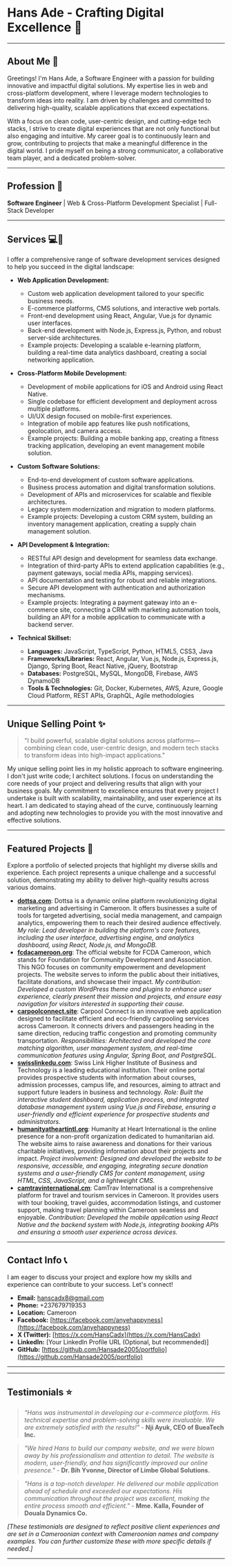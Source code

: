 # Hans Ade - Crafting Digital Excellence 🚀

---

## About Me 👋

Greetings! I'm Hans Ade, a Software Engineer with a passion for building innovative and impactful digital solutions. My expertise lies in web and cross-platform development, where I leverage modern technologies to transform ideas into reality. I am driven by challenges and committed to delivering high-quality, scalable applications that exceed expectations.

With a focus on clean code, user-centric design, and cutting-edge tech stacks, I strive to create digital experiences that are not only functional but also engaging and intuitive. My career goal is to continuously learn and grow, contributing to projects that make a meaningful difference in the digital world. I pride myself on being a strong communicator, a collaborative team player, and a dedicated problem-solver.

---

## Profession 💼

**Software Engineer** | Web & Cross-Platform Development Specialist | Full-Stack Developer

---

## Services 💻📱

I offer a comprehensive range of software development services designed to help you succeed in the digital landscape:

- **Web Application Development:**
    - Custom web application development tailored to your specific business needs.
    - E-commerce platforms, CMS solutions, and interactive web portals.
    - Front-end development using React, Angular, Vue.js for dynamic user interfaces.
    - Back-end development with Node.js, Express.js, Python, and robust server-side architectures.
    - Example projects: Developing a scalable e-learning platform, building a real-time data analytics dashboard, creating a social networking application.

- **Cross-Platform Mobile Development:**
    - Development of mobile applications for iOS and Android using React Native.
    - Single codebase for efficient development and deployment across multiple platforms.
    - UI/UX design focused on mobile-first experiences.
    - Integration of mobile app features like push notifications, geolocation, and camera access.
    - Example projects: Building a mobile banking app, creating a fitness tracking application, developing an event management mobile solution.

- **Custom Software Solutions:**
    - End-to-end development of custom software applications.
    - Business process automation and digital transformation solutions.
    - Development of APIs and microservices for scalable and flexible architectures.
    - Legacy system modernization and migration to modern platforms.
    - Example projects: Developing a custom CRM system, building an inventory management application, creating a supply chain management solution.

- **API Development & Integration:**
    - RESTful API design and development for seamless data exchange.
    - Integration of third-party APIs to extend application capabilities (e.g., payment gateways, social media APIs, mapping services).
    - API documentation and testing for robust and reliable integrations.
    - Secure API development with authentication and authorization mechanisms.
    - Example projects: Integrating a payment gateway into an e-commerce site, connecting a CRM with marketing automation tools, building an API for a mobile application to communicate with a backend server.

- **Technical Skillset:**
    - **Languages:** JavaScript, TypeScript, Python, HTML5, CSS3, Java
    - **Frameworks/Libraries:** React, Angular, Vue.js, Node.js, Express.js, Django, Spring Boot, React Native, jQuery, Bootstrap
    - **Databases:** PostgreSQL, MySQL, MongoDB, Firebase, AWS DynamoDB
    - **Tools & Technologies:** Git, Docker, Kubernetes, AWS, Azure, Google Cloud Platform, REST APIs, GraphQL, Agile methodologies

---

## Unique Selling Point ✨

> "I build powerful, scalable digital solutions across platforms—combining clean code, user-centric design, and modern tech stacks to transform ideas into high-impact applications."

My unique selling point lies in my holistic approach to software engineering. I don't just write code; I architect solutions. I focus on understanding the core needs of your project and delivering results that align with your business goals. My commitment to excellence ensures that every project I undertake is built with scalability, maintainability, and user experience at its heart. I am dedicated to staying ahead of the curve, continuously learning and adopting new technologies to provide you with the most innovative and effective solutions.

---

## Featured Projects 📂

Explore a portfolio of selected projects that highlight my diverse skills and experience. Each project represents a unique challenge and a successful solution, demonstrating my ability to deliver high-quality results across various domains.

- **[dottsa.com](https://dottsa.com)**: Dottsa is a dynamic online platform revolutionizing digital marketing and advertising in Cameroon. It offers businesses a suite of tools for targeted advertising, social media management, and campaign analytics, empowering them to reach their desired audience effectively. *My role: Lead developer in building the platform's core features, including the user interface, advertising engine, and analytics dashboard, using React, Node.js, and MongoDB.*
- **[fcdacameroon.org](https://fcdacameroon.org)**: The official website for FCDA Cameroon, which stands for Foundation for Community Development and Association. This NGO focuses on community empowerment and development projects. The website serves to inform the public about their initiatives, facilitate donations, and showcase their impact. *My contribution: Developed a custom WordPress theme and plugins to enhance user experience, clearly present their mission and projects, and ensure easy navigation for visitors interested in supporting their cause.*
- **[carpoolconnect.site](https://carpoolconnect.site)**: Carpool Connect is an innovative web application designed to facilitate efficient and eco-friendly carpooling services across Cameroon. It connects drivers and passengers heading in the same direction, reducing traffic congestion and promoting community transportation. *Responsibilities: Architected and developed the core matching algorithm, user management system, and real-time communication features using Angular, Spring Boot, and PostgreSQL.*
- **[swisslinkedu.com](https://swisslinkedu.com)**: Swiss Link Higher Institute of Business and Technology is a leading educational institution. Their online portal provides prospective students with information about courses, admission processes, campus life, and resources, aiming to attract and support future leaders in business and technology. *Role: Built the interactive student dashboard, application process, and integrated database management system using Vue.js and Firebase, ensuring a user-friendly and efficient experience for prospective students and administrators.*
- **[humanityatheartintl.org](https://humanityatheartintl.org)**: Humanity at Heart International is the online presence for a non-profit organization dedicated to humanitarian aid. The website aims to raise awareness and donations for their various charitable initiatives, providing information about their projects and impact. *Project involvement: Designed and developed the website to be responsive, accessible, and engaging, integrating secure donation systems and a user-friendly CMS for content management, using HTML, CSS, JavaScript, and a lightweight CMS.*
- **[camtravinternational.cm](https://camtravinternational.cm)**: CamTrav International is a comprehensive platform for travel and tourism services in Cameroon. It provides users with tour booking, travel guides, accommodation listings, and customer support, making travel planning within Cameroon seamless and enjoyable. *Contribution: Developed the mobile application using React Native and the backend system with Node.js, integrating booking APIs and ensuring a smooth user experience across devices.*

---

## Contact Info 📞

I am eager to discuss your project and explore how my skills and experience can contribute to your success. Let's connect!

- **Email:** [hanscadx8@gmail.com](mailto:hanscadx8@gmail.com)
- **Phone:** +237679719353
- **Location:** Cameroon
- **Facebook:** [https://facebook.com/anyehappyness](https://facebook.com/anyehappyness)
- **X (Twitter):** [https://x.com/HansCadx](https://x.com/HansCadx)
- **LinkedIn:** [Your LinkedIn Profile URL (Optional, but recommended)]
- **GitHub:** [https://github.com/Hansade2005/portfolio](https://github.com/Hansade2005/portfolio)

---

---

## Testimonials ⭐️

> *"Hans was instrumental in developing our e-commerce platform. His technical expertise and problem-solving skills were invaluable. We are extremely satisfied with the results!"* - **Nji Ayuk, CEO of BueaTech Inc.**

> *"We hired Hans to build our company website, and we were blown away by his professionalism and attention to detail. The website is modern, user-friendly, and has significantly improved our online presence."* - **Dr. Bih Yvonne, Director of Limbe Global Solutions.**

> *"Hans is a top-notch developer. He delivered our mobile application ahead of schedule and exceeded our expectations. His communication throughout the project was excellent, making the entire process smooth and efficient."* - **Mme. Kalla, Founder of Douala Dynamics Co.**

*[These testimonials are designed to reflect positive client experiences and are set in a Cameroonian context with Cameroonian names and company examples. You can further customize these with more specific details if needed.]*

---
